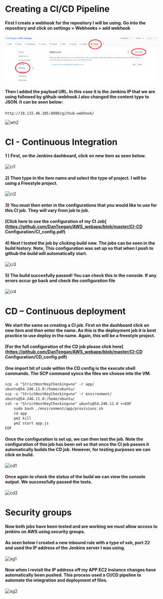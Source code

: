 # Creating a CI/CD Pipeline

#### First I create a webhook for the repository I will be using. Go into the repository and click on settings > Webhooks > add webhook

![wh1](images/wh1.png)

#### Then I added the payload URL. In this case it is the Jenkins IP that we are using followed by github-webhook.I also changed the content type to JSON. It can be seen below:
``` http://18.132.46.105:8080/github-webhook/ ```

![wh2](images/wh2.png)

# CI - Continuous Integration

#### 1 ) First, on the Jenkins dashboard, click on new item as seen below.

![ci1](images/ci1.png)

#### 2) Then type in the item name and select the type of project. I will be using a Freestyle project.

![ci2](images/ci2.png)

#### 3) You must then enter in the configurations that you would like to use for this CI job. They will vary from job to job.
#### [Click here to see the configuration of my CI Job](https://github.com/DanTeegan/AWS_webapp/blob/master/CI-CD Configuration/CI_config.pdf)

#### 4) Next I tested the job by clicking build now. The jobs can be seen in the build history. Note, This configuration was set up so that when I push to github the build will automatically start.

![ci3](images/ci3.png)

#### 5) The build succesfully passed! You can check this in the console. If any errors occur go back and check the configuration file

![ci4](images/ci4.png)


# CD – Continuous deployment

#### We start the same as creating a CI job. First on the dashboard click on new item and then enter the name. As this is the deployment job it is best practice to use deploy in the name. Again, this will be a freestyle project.

#### [For the full configuration of the CD job please click here](https://github.com/DanTeegan/AWS_webapp/blob/master/CI-CD Configuration/CD_config.pdf)

#### One import bit of code within the CD config is the execute shell commands. The SCP command syncs the files we choose into the VM.

```
scp -o "StrictHostKeyChecking=no" -r app/ ubuntu@54.246.11.0:/home/ubuntu/
scp -o "StrictHostKeyChecking=no" -r environment/ ubuntu@54.246.11.0:/home/ubuntu/
ssh -o "StrictHostKeyChecking=no" ubuntu@54.246.11.0 <<EOF
    sudo bash ./environment/app/provisions.sh
    cd app
    pm2 kill
    pm2 start app.js
EOF
```

#### Once the configuration is set up, we can then test the job. Note the configuration of this job has been set so that once the CI job passes it automatically builds the CD job. However, for testing purposes we can click on build.

![cd1](images/cd1.png)

#### Once again to check the status of the build we can view the console output. We successfully passed the tests.

![cd2](images/cd2.png)


# Security groups

#### Now both jobs have been tested and are working we must allow access to jenkins on AWS using security groups.

#### As seen below I created a new inbound rule with a type of ssh, port 22 and used the IP address of the Jenkins server I was using.

![sg1](images/sg1.png)


#### Now when I revisit the IP address off my APP EC2 instance changes have automatically been pushed. This process used a CI/CD pipeline to automate the integration and deployment of files.

![sg2](images/sg2.png)
